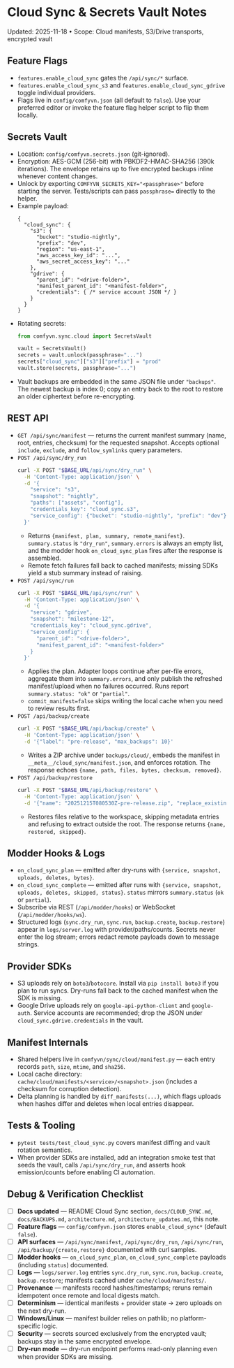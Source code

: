 # Cloud Sync & Secrets Vault Notes

Updated: 2025-11-18 • Scope: Cloud manifests, S3/Drive transports, encrypted vault

## Feature Flags

- `features.enable_cloud_sync` gates the `/api/sync/*` surface.
- `features.enable_cloud_sync_s3` and `features.enable_cloud_sync_gdrive` toggle individual providers.
- Flags live in `config/comfyvn.json` (all default to `false`). Use your preferred editor or invoke the feature flag helper script to flip them locally.

## Secrets Vault

- Location: `config/comfyvn.secrets.json` (git-ignored).
- Encryption: AES-GCM (256-bit) with PBKDF2-HMAC-SHA256 (390k iterations). The envelope retains up to five encrypted backups inline whenever content changes.
- Unlock by exporting `COMFYVN_SECRETS_KEY="<passphrase>"` before starting the server. Tests/scripts can pass `passphrase=` directly to the helper.
- Example payload:
  ```jsonc
  {
    "cloud_sync": {
      "s3": {
        "bucket": "studio-nightly",
        "prefix": "dev",
        "region": "us-east-1",
        "aws_access_key_id": "...",
        "aws_secret_access_key": "..."
      },
      "gdrive": {
        "parent_id": "<drive-folder>",
        "manifest_parent_id": "<manifest-folder>",
        "credentials": { /* service account JSON */ }
      }
    }
  }
  ```
- Rotating secrets:
  ```python
  from comfyvn.sync.cloud import SecretsVault

  vault = SecretsVault()
  secrets = vault.unlock(passphrase="...")
  secrets["cloud_sync"]["s3"]["prefix"] = "prod"
  vault.store(secrets, passphrase="...")
  ```
- Vault backups are embedded in the same JSON file under `"backups"`. The newest backup is index 0; copy an entry back to the root to restore an older ciphertext before re-encrypting.

## REST API

- `GET /api/sync/manifest` — returns the current manifest summary (name, root, entries, checksum) for the requested snapshot. Accepts optional `include`, `exclude`, and `follow_symlinks` query parameters.
- `POST /api/sync/dry_run`
  ```bash
  curl -X POST "$BASE_URL/api/sync/dry_run" \
    -H 'Content-Type: application/json' \
    -d '{
      "service": "s3",
      "snapshot": "nightly",
      "paths": ["assets", "config"],
      "credentials_key": "cloud_sync.s3",
      "service_config": {"bucket": "studio-nightly", "prefix": "dev"}
    }'
  ```
  - Returns `{manifest, plan, summary, remote_manifest}`. `summary.status` is `"dry_run"`, `summary.errors` is always an empty list, and the modder hook `on_cloud_sync_plan` fires after the response is assembled.
  - Remote fetch failures fall back to cached manifests; missing SDKs yield a stub summary instead of raising.
- `POST /api/sync/run`
  ```bash
  curl -X POST "$BASE_URL/api/sync/run" \
    -H 'Content-Type: application/json' \
    -d '{
      "service": "gdrive",
      "snapshot": "milestone-12",
      "credentials_key": "cloud_sync.gdrive",
      "service_config": {
        "parent_id": "<drive-folder>",
        "manifest_parent_id": "<manifest-folder>"
      }
    }'
  ```
  - Applies the plan. Adapter loops continue after per-file errors, aggregate them into `summary.errors`, and only publish the refreshed manifest/upload when no failures occurred. Runs report `summary.status: "ok"` or `"partial"`.
  - `commit_manifest=false` skips writing the local cache when you need to review results first.
- `POST /api/backup/create`
  ```bash
  curl -X POST "$BASE_URL/api/backup/create" \
    -H 'Content-Type: application/json' \
    -d '{"label": "pre-release", "max_backups": 10}'
  ```
  - Writes a ZIP archive under `backups/cloud/`, embeds the manifest in `__meta__/cloud_sync/manifest.json`, and enforces rotation. The response echoes `{name, path, files, bytes, checksum, removed}`.
- `POST /api/backup/restore`
  ```bash
  curl -X POST "$BASE_URL/api/backup/restore" \
    -H 'Content-Type: application/json' \
    -d '{"name": "20251215T080530Z-pre-release.zip", "replace_existing": false}'
  ```
  - Restores files relative to the workspace, skipping metadata entries and refusing to extract outside the root. The response returns `{name, restored, skipped}`.

## Modder Hooks & Logs

- `on_cloud_sync_plan` — emitted after dry-runs with `{service, snapshot, uploads, deletes, bytes}`.
- `on_cloud_sync_complete` — emitted after runs with `{service, snapshot, uploads, deletes, skipped, status}`. `status` mirrors `summary.status` (`ok` or `partial`).
- Subscribe via REST (`/api/modder/hooks`) or WebSocket (`/api/modder/hooks/ws`).
- Structured logs (`sync.dry_run`, `sync.run`, `backup.create`, `backup.restore`) appear in `logs/server.log` with provider/paths/counts. Secrets never enter the log stream; errors redact remote payloads down to message strings.

## Provider SDKs

- S3 uploads rely on `boto3`/`botocore`. Install via `pip install boto3` if you plan to run syncs. Dry-runs fall back to the cached manifest when the SDK is missing.
- Google Drive uploads rely on `google-api-python-client` and `google-auth`. Service accounts are recommended; drop the JSON under `cloud_sync.gdrive.credentials` in the vault.

## Manifest Internals

- Shared helpers live in `comfyvn/sync/cloud/manifest.py` — each entry records `path`, `size`, `mtime`, and `sha256`.
- Local cache directory: `cache/cloud/manifests/<service>/<snapshot>.json` (includes a checksum for corruption detection).
- Delta planning is handled by `diff_manifests(...)`, which flags uploads when hashes differ and deletes when local entries disappear.

## Tests & Tooling

- `pytest tests/test_cloud_sync.py` covers manifest diffing and vault rotation semantics.
- When provider SDKs are installed, add an integration smoke test that seeds the vault, calls `/api/sync/dry_run`, and asserts hook emission/counts before enabling CI automation.

## Debug & Verification Checklist

- [ ] **Docs updated** — README Cloud Sync section, `docs/CLOUD_SYNC.md`, `docs/BACKUPS.md`, `architecture.md`, `architecture_updates.md`, this note.
- [ ] **Feature flags** — `config/comfyvn.json` stores `enable_cloud_sync*` (default `false`).
- [ ] **API surfaces** — `/api/sync/manifest`, `/api/sync/dry_run`, `/api/sync/run`, `/api/backup/{create,restore}` documented with curl samples.
- [ ] **Modder hooks** — `on_cloud_sync_plan`, `on_cloud_sync_complete` payloads (including `status`) documented.
- [ ] **Logs** — `logs/server.log` entries `sync.dry_run`, `sync.run`, `backup.create`, `backup.restore`; manifests cached under `cache/cloud/manifests/`.
- [ ] **Provenance** — manifests record hashes/timestamps; reruns remain idempotent once remote and local digests match.
- [ ] **Determinism** — identical manifests + provider state → zero uploads on the next dry-run.
- [ ] **Windows/Linux** — manifest builder relies on pathlib; no platform-specific logic.
- [ ] **Security** — secrets sourced exclusively from the encrypted vault; backups stay in the same encrypted envelope.
- [ ] **Dry-run mode** — dry-run endpoint performs read-only planning even when provider SDKs are missing.
